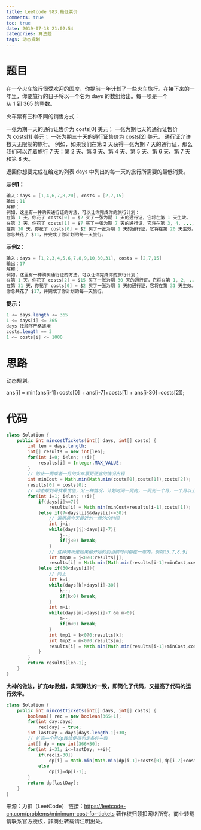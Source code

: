 ```yaml
---
title: Leetcode 983.最低票价
comments: true
toc: true
date: 2019-07-18 21:02:54
categories: 算法题
tags: 动态规划
---
```


# 题目

在一个火车旅行很受欢迎的国度，你提前一年计划了一些火车旅行。在接下来的一年里，你要旅行的日子将以一个名为 days 的数组给出。每一项是一个从 1 到 365 的整数。

火车票有三种不同的销售方式：

一张为期一天的通行证售价为 costs[0] 美元；
一张为期七天的通行证售价为 costs[1] 美元；
一张为期三十天的通行证售价为 costs[2] 美元。
通行证允许数天无限制的旅行。 例如，如果我们在第 2 天获得一张为期 7 天的通行证，那么我们可以连着旅行 7 天：第 2 天、第 3 天、第 4 天、第 5 天、第 6 天、第 7 天和第 8 天。

返回你想要完成在给定的列表 days 中列出的每一天的旅行所需要的最低消费。

**示例1：**
```java
输入：days = [1,4,6,7,8,20], costs = [2,7,15]
输出：11
解释： 
例如，这里有一种购买通行证的方法，可以让你完成你的旅行计划：
在第 1 天，你花了 costs[0] = $2 买了一张为期 1 天的通行证，它将在第 1 天生效。
在第 3 天，你花了 costs[1] = $7 买了一张为期 7 天的通行证，它将在第 3, 4, ..., 9 天生效。
在第 20 天，你花了 costs[0] = $2 买了一张为期 1 天的通行证，它将在第 20 天生效。
你总共花了 $11，并完成了你计划的每一天旅行。
```

**示例2：**
```java
输入：days = [1,2,3,4,5,6,7,8,9,10,30,31], costs = [2,7,15]
输出：17
解释：
例如，这里有一种购买通行证的方法，可以让你完成你的旅行计划： 
在第 1 天，你花了 costs[2] = $15 买了一张为期 30 天的通行证，它将在第 1, 2, ..., 30 天生效。
在第 31 天，你花了 costs[0] = $2 买了一张为期 1 天的通行证，它将在第 31 天生效。 
你总共花了 $17，并完成了你计划的每一天旅行。
```

**提示：**
```java
1 <= days.length <= 365
1 <= days[i] <= 365
days 按顺序严格递增
costs.length == 3
1 <= costs[i] <= 1000
```

# 思路

动态规划。

ans[i] = min(ans[i-1]+costs[0] + ans[i-7]+costs[1] + ans[i-30]+costs[2]);

# 代码

```java
class Solution {
    public int mincostTickets(int[] days, int[] costs) {
        int len = days.length;
        int[] results = new int[len];
        for(int i=0; i<len; ++i){
            results[i] = Integer.MAX_VALUE;
        }
        // 防止一周或者一月的火车票更便宜的情况出现
        int minCost = Math.min(Math.min(costs[0],costs[1]),costs[2]);
        results[0] = costs[0];
        // 动态规划寻找最优值，分三种情况，计划时间一周内，一周到一个月，一个月以上
        for(int i=1; i<len; ++i){
            if(days[i]<=7){
                results[i] = Math.min(minCost+results[i-1],costs[1]);
            }else if(7<days[i]&&days[i]<=30){
                // 遍历具今天最近的一周外的时间
                int j=i;
                while(days[j]>days[i]-7){
                    j--;
                    if(j<0) break;
                }
                // 这种情况是如果最开始的到当前时间都在一周内，例如[5,7,8,9]
                int tmp0 = j<0?0:results[j]; 
                results[i] = Math.min(Math.min(results[i-1]+minCost,costs[1]+tmp0),costs[2]);
            }else if(30<days[i]){
                // 同上
                int k=i;
                while(days[k]>days[i]-30){
                    k--;
                    if(k<0) break;
                }
                int m=i;
                while(days[m]>days[i]-7 && m>0){
                    m--;
                    if(m<0) break;
                }
                int tmp1 = k<0?0:results[k];
                int tmp2 = m<0?0:results[m];
                results[i] = Math.min(Math.min(results[i-1]+minCost,costs[2]+tmp1),costs[1]+tmp2);
            }
        }
        return results[len-1];
    }
}
```

**大神的做法，扩充dp数组，实现算法的一致，即简化了代码，又提高了代码的运行效率。**

```java
class Solution {
    public int mincostTickets(int[] days, int[] costs) {
        boolean[] rec = new boolean[365+1];
        for(int day:days)
            rec[day] = true;
        int lastDay = days[days.length-1]+30;
        // 扩充一个月dp数组使得判定条件一致
        int[] dp = new int[366+30];
        for(int i=31; i<=lastDay; ++i){
            if(rec[i-30])
                dp[i] = Math.min(Math.min(dp[i-1]+costs[0],dp[i-7]+costs[1]),dp[i-30]+costs[2]);
            else
                dp[i]=dp[i-1];
        }
        return dp[lastDay];
    }
}
```

来源：力扣（LeetCode）
链接：https://leetcode-cn.com/problems/minimum-cost-for-tickets
著作权归领扣网络所有。商业转载请联系官方授权，非商业转载请注明出处。


